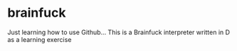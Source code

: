 # brainfuck

Just learning how to use Github...
This is a Brainfuck interpreter written in D as a learning exercise
